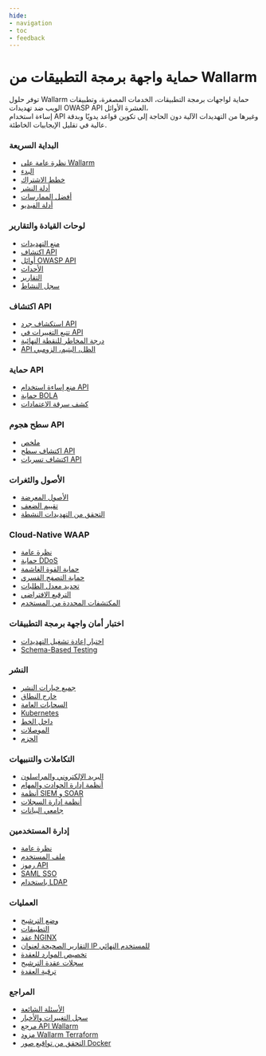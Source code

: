 ```yaml
---
hide:
- navigation
- toc
- feedback
---
```


# حماية واجهة برمجة التطبيقات من Wallarm

توفر حلول Wallarm حماية لواجهات برمجة التطبيقات، الخدمات المصغرة، وتطبيقات الويب ضد تهديدات OWASP API العشرة الأوائل،<br>إساءة استخدام API وغيرها من التهديدات الآلية دون الحاجة إلى تكوين قواعد يدويًا وبدقة عالية في تقليل الإيجابيات الخاطئة.

<div class="navigation">
<div class="navigation-card">
    <h3 class="icon-homepage quick-start-title">البداية السريعة</h3>
    <p><ul>
    <li><a href="./about-wallarm/overview/">نظرة عامة على Wallarm</a></li>
    <li><a href="./quickstart/getting-started/">البدء</a></li>
    <li><a href="./about-wallarm/subscription-plans/">خطط الاشتراك</a></li>
    <li><a href="./installation/supported-deployment-options/">أدلة النشر</a></li>
    <li><a href="./quickstart/attack-prevention-best-practices/">أفضل الممارسات</a></li>
    <li><a href="./demo-videos/overview/">أدلة الفيديو</a></li>
    </ul></p>
</div>

<div class="navigation-card">
    <h3 class="icon-homepage dashboard-title">لوحات القيادة والتقارير</h3>
    <p><ul>
    <li><a href="./user-guides/dashboards/threat-prevention/">منع التهديدات</a></li>
    <li><a href="./user-guides/dashboards/api-discovery/">اكتشاف API</a></li>
    <li><a href="./user-guides/dashboards/owasp-api-top-ten/">أوائل OWASP API</a></li>
    <li><a href="./user-guides/search-and-filters/use-search/">الأحداث</a></li>
    <li><a href="./user-guides/search-and-filters/custom-report/">التقارير</a></li>
    <li><a href="./user-guides/settings/audit-log/">سجل النشاط</a></li>
    </ul></p>
</div>

<div class="navigation-card">
    <h3 class="icon-homepage api-discovery-title">اكتشاف API</h3>
    <p><ul>
    <li><a href="./api-discovery/overview/">استكشاف جرد API</a></li>
    <li><a href="./api-discovery/track-changes/">تتبع التغييرات في API</a></li>
    <li><a href="./api-discovery/risk-score/">درجة المخاطر للنقطة النهائية</a></li>
    <li><a href="./api-discovery/rogue-api/">API الظل، اليتيم، الزومبي</a></li>
    </ul></p>
</div>

<div class="navigation-card">
    <h3 class="icon-homepage api-threat-prevent">حماية API</h3>
    <p><ul>
    <li><a href="./api-abuse-prevention/overview/">منع إساءة استخدام API</a></li>
    <li><a href="./admin-en/configuration-guides/protecting-against-bola/">حماية BOLA</a></li>
    <li><a href="./about-wallarm/credential-stuffing/">كشف سرقة الاعتمادات</a></li>
    </ul></p>
</div>

<div class="navigation-card">
    <h3 class="icon-homepage vuln-title">سطح هجوم API</h3>
    <p><ul>
    <li><a href="./api-attack-surface/overview/">ملخص</a></li>
    <li><a href="./api-attack-surface/api-surface/">اكتشاف سطح API</a></li>
    <li><a href="./api-attack-surface/api-leaks/">اكتشاف تسربات API</a></li>
    </ul></p>
</div>

<div class="navigation-card">
    <h3 class="icon-homepage vuln-title">الأصول والثغرات</h3>
    <p><ul>
    <li><a href="./user-guides/scanner/">الأصول المعرضة</a></li>
    <li><a href="./about-wallarm/detecting-vulnerabilities/">تقييم الضعف</a></li>
    <li><a href="./vulnerability-detection/active-threat-verification/overview/">التحقق من التهديدات النشطة</a></li>
    </ul></p>
</div>

<div class="navigation-card">
    <h3 class="icon-homepage waap-title">Cloud-Native WAAP</h3>
    <p><ul>
    <li><a href="./about-wallarm/waap-overview/">نظرة عامة</a></li>
    <li><a href="./admin-en/configuration-guides/protecting-against-ddos/">حماية DDoS</a></li>
    <li><a href="./admin-en/configuration-guides/protecting-against-bruteforce/">حماية القوة الغاشمة</a></li>
    <li><a href="./admin-en/configuration-guides/protecting-against-forcedbrowsing/">حماية التصفح القسري</a></li>
    <li><a href="./user-guides/rules/rate-limiting/">تحديد معدل الطلبات</a></li>    
    <li><a href="./user-guides/rules/vpatch-rule/">الترقيع الافتراضي</a></li>
    <li><a href="./user-guides/rules/regex-rule/">المكتشفات المحددة من المستخدم</a></li>
    </ul></p>
</div>

<div class="navigation-card">
    <h3 class="icon-homepage api-security-testing">اختبار أمان واجهة برمجة التطبيقات</h3>
    <p><ul>
    <li><a href="./vulnerability-detection/threat-replay-testing/overview/">اختبار إعادة تشغيل التهديدات</a></li>
    <li><a href="./vulnerability-detection/schema-based-testing/overview/">Schema-Based Testing</a></li>
    </ul></p>
</div>

<div class="navigation-card">
    <h3 class="icon-homepage deployment-title">النشر</h3>
    <p><ul>
    <li><a href="./installation/supported-deployment-options/">جميع خيارات النشر</a></li>
    <li><a href="./installation/oob/overview/">خارج النطاق</a></li>
    <li><a href="./installation/supported-deployment-options/#public-clouds">السحابات العامة</a></li>
    <li><a href="./installation/supported-deployment-options/#kubernetes">Kubernetes</a></li>
    <li><a href="./installation/inline/overview/">داخل الخط</a></li>
    <li><a href="./installation/connectors/overview/">الموصلات</a></li>
    <li><a href="./installation/supported-deployment-options/#packages">الحزم</a></li>
    </ul></p>
</div>

<div class="navigation-card">
    <h3 class="icon-homepage integration-title">التكاملات والتنبيهات</h3>
    <p><ul>
    <li><a href="./user-guides/settings/integrations/integrations-intro/#email-and-messengers">البريد الإلكتروني والمراسلون</a></li>
    <li><a href="./user-guides/settings/integrations/integrations-intro/#incident-and-task-management-systems">أنظمة إدارة الحوادث والمهام</a></li>
    <li><a href="./user-guides/settings/integrations/integrations-intro/#siem-and-soar-systems">أنظمة SIEM و SOAR</a></li>
    <li><a href="./user-guides/settings/integrations/integrations-intro/#log-management-systems">أنظمة إدارة السجلات</a></li>
    <li><a href="./user-guides/settings/integrations/integrations-intro/#data-collectors">جامعي البيانات</a></li>
    </ul></p>
</div>

<div class="navigation-card">
    <h3 class="icon-homepage user-management-title">إدارة المستخدمين</h3>
    <p><ul>
    <li><a href="./user-guides/settings/users/">نظرة عامة</a></li>
    <li><a href="./user-guides/settings/account/">ملف المستخدم</a></li>
    <li><a href="./user-guides/settings/api-tokens/">رموز API</a></li>
    <li><a href="./admin-en/configuration-guides/sso/intro/">SAML SSO</a></li>
    <li><a href="./admin-en/configuration-guides/ldap/ldap/"> باستخدام LDAP</a></li>
    </ul></p>
</div>

<div class="navigation-card">
    <h3 class="icon-homepage operations-title">العمليات</h3>
    <p><ul>
    <li><a href="./admin-en/configure-wallarm-mode/">وضع الترشيح</a></li>
    <li><a href="./user-guides/settings/applications/">التطبيقات</a></li>
    <li><a href="./admin-en/configure-parameters-en/">عقد NGINX</a></li>
    <li><a href="./admin-en/using-proxy-or-balancer-en/">التقارير الصحيحة لعنوان IP للمستخدم النهائي</a></li>
    <li><a href="./admin-en/configuration-guides/allocate-resources-for-node/">تخصيص الموارد للعقدة</a></li>
    <li><a href="./admin-en/configure-logging/">سجلات عقدة الترشيح</a></li>
    <li><a href="./updating-migrating/what-is-new/">ترقية العقدة</a></li>
    </ul></p>
</div>

<div class="navigation-card">
    <h3 class="icon-homepage references-title">المراجع</h3>
    <p><ul>
    <li><a href="./faq/ingress-installation/">الأسئلة الشائعة</a></li>
    <li><a href="./news/">سجل التغييرات والأخبار</a></li>
    <li><a href="./api/overview/">مرجع API Wallarm</a></li>
    <li><a href="./admin-en/managing/terraform-provider/">مزود Wallarm Terraform</a></li>
    <li><a href="./integrations-devsecops/verify-docker-image-signature/">التحقق من تواقيع صور Docker</a></li>
    </ul></p>
</div>

</div>